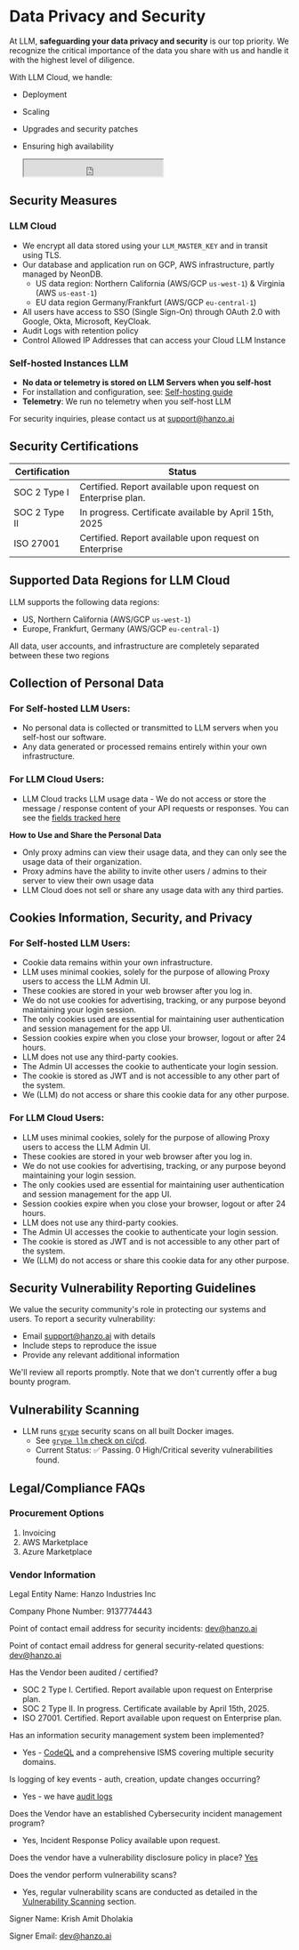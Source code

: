 # Data Privacy and Security

At LLM, **safeguarding your data privacy and security** is our top priority. We recognize the critical importance of the data you share with us and handle it with the highest level of diligence.

With LLM Cloud, we handle:

- Deployment
- Scaling
- Upgrades and security patches
- Ensuring high availability

  <iframe
    src="https://status.llm.ai/badge?theme=light"
    width="250"
    height="30"
    className="inline-block dark:hidden"
    style={{
      colorScheme: "light",
      marginTop: "5px",
    }}
  ></iframe>

## Security Measures

### LLM Cloud

- We encrypt all data stored using your `LLM_MASTER_KEY` and in transit using TLS.
- Our database and application run on GCP, AWS infrastructure, partly managed by NeonDB.
    - US data region: Northern California (AWS/GCP `us-west-1`) & Virginia (AWS `us-east-1`)
    - EU data region Germany/Frankfurt (AWS/GCP `eu-central-1`)
- All users have access to SSO (Single Sign-On) through OAuth 2.0 with Google, Okta, Microsoft, KeyCloak.
- Audit Logs with retention policy
- Control Allowed IP Addresses that can access your Cloud LLM Instance

### Self-hosted Instances LLM

- **No data or telemetry is stored on LLM Servers when you self-host**
- For installation and configuration, see: [Self-hosting guide](../docs/proxy/deploy.md)
- **Telemetry**: We run no telemetry when you self-host LLM

For security inquiries, please contact us at support@hanzo.ai

## **Security Certifications**

| **Certification** | **Status**                                                                                      |
|-------------------|-------------------------------------------------------------------------------------------------|
| SOC 2 Type I      | Certified. Report available upon request on Enterprise plan.                                                           |
| SOC 2 Type II     | In progress. Certificate available by April 15th, 2025                   |
| ISO 27001          | Certified. Report available upon request on Enterprise                              |


## Supported Data Regions for LLM Cloud

LLM supports the following data regions:

- US, Northern California (AWS/GCP `us-west-1`)
- Europe, Frankfurt, Germany (AWS/GCP `eu-central-1`)

All data, user accounts, and infrastructure are completely separated between these two regions

## Collection of Personal Data

### For Self-hosted LLM Users:
- No personal data is collected or transmitted to LLM servers when you self-host our software.
- Any data generated or processed remains entirely within your own infrastructure.

### For LLM Cloud Users:
- LLM Cloud tracks LLM usage data - We do not access or store the message / response content of your API requests or responses. You can see the [fields tracked here](https://github.com/hanzoai/llm/blob/main/schema.prisma#L174)

**How to Use and Share the Personal Data**
- Only proxy admins can view their usage data, and they can only see the usage data of their organization.
- Proxy admins have the ability to invite other users / admins to their server to view their own usage data
- LLM Cloud does not sell or share any usage data with any third parties.


## Cookies Information, Security, and Privacy

### For Self-hosted LLM Users:
- Cookie data remains within your own infrastructure.
- LLM uses minimal cookies, solely for the purpose of allowing Proxy users to access the LLM Admin UI.
- These cookies are stored in your web browser after you log in.
- We do not use cookies for advertising, tracking, or any purpose beyond maintaining your login session.
- The only cookies used are essential for maintaining user authentication and session management for the app UI.
- Session cookies expire when you close your browser, logout or after 24 hours.
- LLM does not use any third-party cookies.
- The Admin UI accesses the cookie to authenticate your login session.
- The cookie is stored as JWT and is not accessible to any other part of the system.
- We (LLM) do not access or share this cookie data for any other purpose.


### For LLM Cloud Users:
- LLM uses minimal cookies, solely for the purpose of allowing Proxy users to access the LLM Admin UI.
- These cookies are stored in your web browser after you log in.
- We do not use cookies for advertising, tracking, or any purpose beyond maintaining your login session.
- The only cookies used are essential for maintaining user authentication and session management for the app UI.
- Session cookies expire when you close your browser, logout or after 24 hours.
- LLM does not use any third-party cookies.
- The Admin UI accesses the cookie to authenticate your login session.
- The cookie is stored as JWT and is not accessible to any other part of the system.
- We (LLM) do not access or share this cookie data for any other purpose.

## Security Vulnerability Reporting Guidelines

We value the security community's role in protecting our systems and users. To report a security vulnerability:

- Email support@hanzo.ai with details
- Include steps to reproduce the issue
- Provide any relevant additional information

We'll review all reports promptly. Note that we don't currently offer a bug bounty program.

## Vulnerability Scanning

- LLM runs [`grype`](https://github.com/anchore/grype) security scans on all built Docker images.
    - See [`grype llm` check on ci/cd](https://github.com/hanzoai/llm/blob/main/.circleci/config.yml#L1099).
    - Current Status: ✅ Passing. 0 High/Critical severity vulnerabilities found.

## Legal/Compliance FAQs

### Procurement Options

1. Invoicing
2. AWS Marketplace
3. Azure Marketplace


### Vendor Information

Legal Entity Name: Hanzo Industries Inc

Company Phone Number: 9137774443

Point of contact email address for security incidents: dev@hanzo.ai

Point of contact email address for general security-related questions: dev@hanzo.ai

Has the Vendor been audited / certified?
- SOC 2 Type I. Certified. Report available upon request on Enterprise plan.
- SOC 2 Type II. In progress. Certificate available by April 15th, 2025.
- ISO 27001. Certified. Report available upon request on Enterprise plan.

Has an information security management system been implemented?
- Yes - [CodeQL](https://codeql.github.com/) and a comprehensive ISMS covering multiple security domains.

Is logging of key events - auth, creation, update changes occurring?
- Yes - we have [audit logs](https://docs.llm.ai/docs/proxy/multiple_admins#1-switch-on-audit-logs)

Does the Vendor have an established Cybersecurity incident management program?
- Yes, Incident Response Policy available upon request.


Does the vendor have a vulnerability disclosure policy in place? [Yes](https://github.com/hanzoai/llm?tab=security-ov-file#security-vulnerability-reporting-guidelines)

Does the vendor perform vulnerability scans?
- Yes, regular vulnerability scans are conducted as detailed in the [Vulnerability Scanning](#vulnerability-scanning) section.

Signer Name: Krish Amit Dholakia

Signer Email: dev@hanzo.ai
